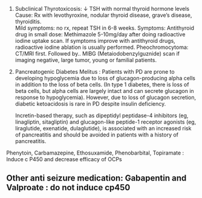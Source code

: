 1. Subclinical Thyrotoxicosis: ↓ TSH with normal thyroid hormone levels Cause: Rx with levothyroxine, nodular thyroid disease, grave’s disease, thyroiditis.  
	Mild symptoms: no rx, repeat TSH in 6-8 weeks.
Symptoms: Antithyroid drug in small dose: Methimazole 5-10mg/day after doing radioactive iodine uptake scan. If symptoms improve with antithyroid drugs, radioactive iodine ablation is usually performed.
Pheochromocytoma: CT/MRI first. Followed by..
MIBG (Metaiodobenzylguznide) scan if imaging negative, large tumor, young or familial patients. 
10. Pancreatogenic Diabetes Melitus : Patients with PD are prone to developing hypoglycemia due to loss of glucagon-producing alpha cells in addition to the loss of beta cells.  (In type 1 diabetes, there is loss of beta cells, but alpha cells are largely intact and can secrete glucagon in response to hypoglycemia).  However, due to loss of glucagon secretion, diabetic ketoacidosis is rare in PD despite insulin deficiency.

	Incretin-based therapy, such as dipeptidyl peptidase-4 inhibitors (eg, linagliptin, sitagliptin) and glucagon-like peptide-1 receptor agonists (eg, liraglutide, exenatide, dulaglutide), is associated with an increased risk of pancreatitis and should be avoided in patients with a history of pancreatitis.

Phenytoin, Carbamazepine, Ethosuxamide, Phenobarbital, Topiramate : Induce c P450 and decrease efficacy of OCPs

Other anti seizure medication: Gabapentin and Valproate : do not induce cp450
---- 

